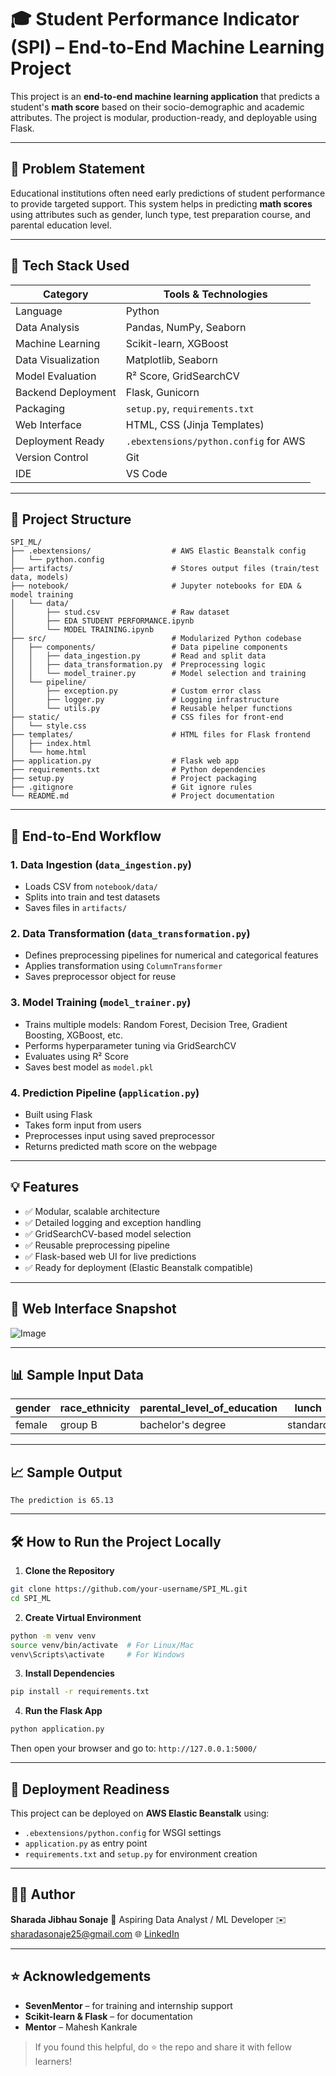 # 🎓 Student Performance Indicator (SPI) – End-to-End Machine Learning Project

This project is an **end-to-end machine learning application** that predicts a student's **math score** based on their socio-demographic and academic attributes. The project is modular, production-ready, and deployable using Flask.

---

## 📌 Problem Statement

Educational institutions often need early predictions of student performance to provide targeted support. This system helps in predicting **math scores** using attributes such as gender, lunch type, test preparation course, and parental education level.

---

## 🧰 Tech Stack Used

| Category             | Tools & Technologies                        |
|----------------------|---------------------------------------------|
| Language             | Python                                      |
| Data Analysis        | Pandas, NumPy, Seaborn                      |
| Machine Learning     | Scikit-learn, XGBoost                       |
| Data Visualization   | Matplotlib, Seaborn                         |
| Model Evaluation     | R² Score, GridSearchCV                      |
| Backend Deployment   | Flask, Gunicorn                             |
| Packaging            | `setup.py`, `requirements.txt`              |
| Web Interface        | HTML, CSS (Jinja Templates)                 |
| Deployment Ready     | `.ebextensions/python.config` for AWS       |
| Version Control      | Git                                         |
| IDE                  | VS Code                                     |

---

## 📂 Project Structure

```
SPI_ML/
├── .ebextensions/                  # AWS Elastic Beanstalk config
│   └── python.config
├── artifacts/                      # Stores output files (train/test data, models)
├── notebook/                       # Jupyter notebooks for EDA & model training
│   └── data/
│       ├── stud.csv                # Raw dataset
│       ├── EDA STUDENT PERFORMANCE.ipynb
│       └── MODEL TRAINING.ipynb
├── src/                            # Modularized Python codebase
│   ├── components/                 # Data pipeline components
│   │   ├── data_ingestion.py       # Read and split data
│   │   ├── data_transformation.py  # Preprocessing logic
│   │   └── model_trainer.py        # Model selection and training
│   └── pipeline/
│       ├── exception.py            # Custom error class
│       ├── logger.py               # Logging infrastructure
│       └── utils.py                # Reusable helper functions
├── static/                         # CSS files for front-end
│   └── style.css
├── templates/                      # HTML files for Flask frontend
│   ├── index.html
│   └── home.html
├── application.py                  # Flask web app
├── requirements.txt                # Python dependencies
├── setup.py                        # Project packaging
├── .gitignore                      # Git ignore rules
└── README.md                       # Project documentation
```

---

## 🔁 End-to-End Workflow

### 1. **Data Ingestion** (`data_ingestion.py`)

* Loads CSV from `notebook/data/`
* Splits into train and test datasets
* Saves files in `artifacts/`

### 2. **Data Transformation** (`data_transformation.py`)

* Defines preprocessing pipelines for numerical and categorical features
* Applies transformation using `ColumnTransformer`
* Saves preprocessor object for reuse

### 3. **Model Training** (`model_trainer.py`)

* Trains multiple models: Random Forest, Decision Tree, Gradient Boosting, XGBoost, etc.
* Performs hyperparameter tuning via GridSearchCV
* Evaluates using R² Score
* Saves best model as `model.pkl`

### 4. **Prediction Pipeline** (`application.py`)

* Built using Flask
* Takes form input from users
* Preprocesses input using saved preprocessor
* Returns predicted math score on the webpage

---

## 💡 Features

* ✅ Modular, scalable architecture
* ✅ Detailed logging and exception handling
* ✅ GridSearchCV-based model selection
* ✅ Reusable preprocessing pipeline
* ✅ Flask-based web UI for live predictions
* ✅ Ready for deployment (Elastic Beanstalk compatible)

---

## 🎨 Web Interface Snapshot

![Image](https://github.com/user-attachments/assets/60db573c-5c50-40a7-af6e-6227f4632987)


---

## 📊 Sample Input Data

| gender | race_ethnicity | parental_level_of_education | lunch    | test_preparation_course | reading_score | writing_score |
| ------ | -------------- | --------------------------- | -------- | ----------------------- | ------------- | ------------- |
| female | group B        | bachelor's degree           | standard | none                    | 72            | 74            |

---

## 📈 Sample Output

```
The prediction is 65.13
```

---

## 🛠 How to Run the Project Locally

1. **Clone the Repository**

```bash
git clone https://github.com/your-username/SPI_ML.git
cd SPI_ML
```

2. **Create Virtual Environment**

```bash
python -m venv venv
source venv/bin/activate  # For Linux/Mac
venv\Scripts\activate     # For Windows
```

3. **Install Dependencies**

```bash
pip install -r requirements.txt
```

4. **Run the Flask App**

```bash
python application.py
```

Then open your browser and go to:
`http://127.0.0.1:5000/`

---

## 🚀 Deployment Readiness

This project can be deployed on **AWS Elastic Beanstalk** using:

* `.ebextensions/python.config` for WSGI settings
* `application.py` as entry point
* `requirements.txt` and `setup.py` for environment creation

---

## 🙋‍♀️ Author

**Sharada Jibhau Sonaje**
💼 Aspiring Data Analyst / ML Developer
✉️ [sharadasonaje25@gmail.com](mailto:sharadasonaje25@gmail.com)
🌐 [LinkedIn](https://www.linkedin.com/in/sharada-s-83b958273)

---

## ⭐ Acknowledgements

* **SevenMentor** – for training and internship support
* **Scikit-learn & Flask** – for documentation
* **Mentor** – Mahesh Kankrale

> If you found this helpful, do ⭐ the repo and share it with fellow learners!